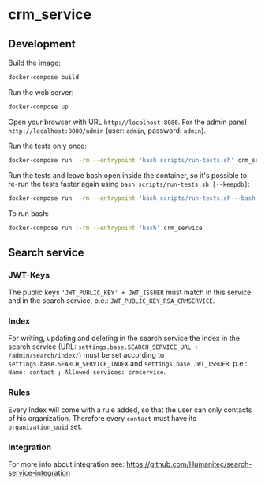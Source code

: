 # crm_service

## Development

Build the image:

```bash
docker-compose build
```

Run the web server:

```bash
docker-compose up
```

Open your browser with URL `http://localhost:8080`.
For the admin panel `http://localhost:8080/admin`
(user: `admin`, password: `admin`).

Run the tests only once:

```bash
docker-compose run --rm --entrypoint 'bash scripts/run-tests.sh' crm_service
```

Run the tests and leave bash open inside the container, so it's possible to
re-run the tests faster again using `bash scripts/run-tests.sh [--keepdb]`:

```bash
docker-compose run --rm --entrypoint 'bash scripts/run-tests.sh --bash-on-finish' crm_service
```

To run bash:

```bash
docker-compose run --rm --entrypoint 'bash' crm_service
```

## Search service

### JWT-Keys

The public keys `'JWT_PUBLIC_KEY' + JWT_ISSUER` must match in
this service and in the search service, p.e.: `JWT_PUBLIC_KEY_RSA_CRMSERVICE`.

### Index

For writing, updating and deleting in the search service the Index in the
search service (URL: `settings.base.SEARCH_SERVICE_URL +
/admin/search/index/`) must be set according to
`settings.base.SEARCH_SERVICE_INDEX` and `settings.base.JWT_ISSUER`.
p.e.: `Name: contact ; Allowed services: crmservice`.

### Rules

Every Index will come with a rule added, so that the user can only contacts
of his organization. Therefore every `contact` must have its `organization_uuid`
set.

### Integration

For more info about integration see: https://github.com/Humanitec/search-service-integration
